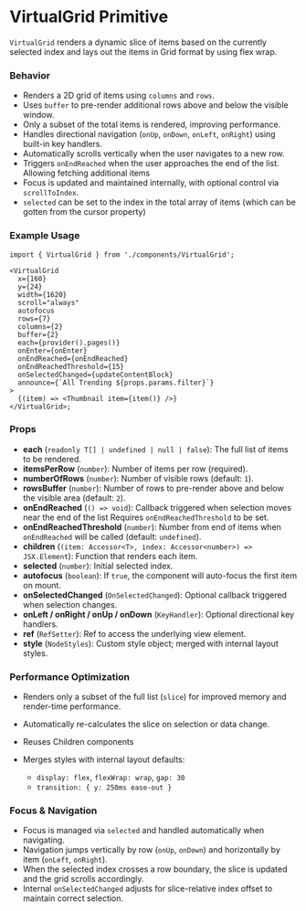 # VirtualGrid Primitive

`VirtualGrid` renders a dynamic slice of items based on the currently selected index and lays out the items in Grid format by using flex wrap.

### Behavior

- Renders a 2D grid of items using `columns` and `rows`.
- Uses `buffer` to pre-render additional rows above and below the visible window.
- Only a subset of the total items is rendered, improving performance.
- Handles directional navigation (`onUp`, `onDown`, `onLeft`, `onRight`) using built-in key handlers.
- Automatically scrolls vertically when the user navigates to a new row.
- Triggers `onEndReached` when the user approaches the end of the list. Allowing fetching additional items
- Focus is updated and maintained internally, with optional control via `scrollToIndex`.
- `selected` can be set to the index in the total array of items (which can be gotten from the cursor property)

### Example Usage

```tsx
import { VirtualGrid } from './components/VirtualGrid';

<VirtualGrid
  x={160}
  y={24}
  width={1620}
  scroll="always"
  autofocus
  rows={7}
  columns={2}
  buffer={2}
  each={provider().pages()}
  onEnter={onEnter}
  onEndReached={onEndReached}
  onEndReachedThreshold={15}
  onSelectedChanged={updateContentBlock}
  announce={`All Trending ${props.params.filter}`}
>
  {(item) => <Thumbnail item={item()} />}
</VirtualGrid>;
```

### Props

- **each** (`readonly T[] | undefined | null | false`): The full list of items to be rendered.
- **itemsPerRow** (`number`): Number of items per row (required).
- **numberOfRows** (`number`): Number of visible rows (default: `1`).
- **rowsBuffer** (`number`): Number of rows to pre-render above and below the visible area (default: `2`).
- **onEndReached** (`() => void`): Callback triggered when selection moves near the end of the list Requires `onEndReachedThreshold` to be set.
- **onEndReachedThreshold** (`number`): Number from end of items when `onEndReached` will be called (default: `undefined`).
- **children** (`(item: Accessor<T>, index: Accessor<number>) => JSX.Element`): Function that renders each item.
- **selected** (`number`): Initial selected index.
- **autofocus** (`boolean`): If `true`, the component will auto-focus the first item on mount.
- **onSelectedChanged** (`OnSelectedChanged`): Optional callback triggered when selection changes.
- **onLeft / onRight / onUp / onDown** (`KeyHandler`): Optional directional key handlers.
- **ref** (`RefSetter`): Ref to access the underlying view element.
- **style** (`NodeStyles`): Custom style object; merged with internal layout styles.

### Performance Optimization

- Renders only a subset of the full list (`slice`) for improved memory and render-time performance.
- Automatically re-calculates the slice on selection or data change.
- Reuses Children components
- Merges styles with internal layout defaults:

  - `display: flex`, `flexWrap: wrap`, `gap: 30`
  - `transition: { y: 250ms ease-out }`

### Focus & Navigation

- Focus is managed via `selected` and handled automatically when navigating.
- Navigation jumps vertically by row (`onUp`, `onDown`) and horizontally by item (`onLeft`, `onRight`).
- When the selected index crosses a row boundary, the slice is updated and the grid scrolls accordingly.
- Internal `onSelectedChanged` adjusts for slice-relative index offset to maintain correct selection.
